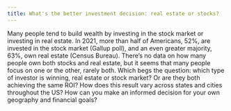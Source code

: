 ```yaml
---
title: What's the better investment decision: real estate or stocks?
---
```

Many people tend to build wealth by investing in the stock market or investing in real estate. In 2021, more than half of Americans, 52%, are invested in the stock market (Gallup poll), and an even greater majority, 63%, own real estate (Census Bureau). There’s no data on how many people own both stocks and real estate, but it seems that many people focus on one or the other, rarely both. 
Which begs the question: which type of investor is winning, real estate or stock market? 
Or are they both achieving the same ROI? How does this result vary across states and cities throughout the US? 
How can you make an informed decision for your own geography and financial goals?
